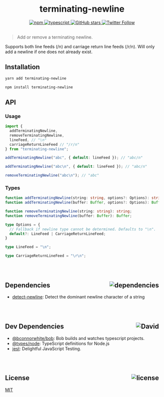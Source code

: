<div align="center">
  <h1>terminating-newline</h1>
  <a href="https://npmjs.com/package/terminating-newline">
    <img alt="npm" src="https://img.shields.io/npm/v/terminating-newline.svg">
  </a>
  <a href="https://github.com/bconnorwhite/terminating-newline">
    <img alt="typescript" src="https://img.shields.io/github/languages/top/bconnorwhite/terminating-newline.svg">
  </a>
  <a href="https://github.com/bconnorwhite/terminating-newline">
    <img alt="GitHub stars" src="https://img.shields.io/github/stars/bconnorwhite/terminating-newline?label=Stars%20Appreciated%21&style=social">
  </a>
  <a href="https://twitter.com/bconnorwhite">
    <img alt="Twitter Follow" src="https://img.shields.io/twitter/follow/bconnorwhite.svg?label=%40bconnorwhite&style=social">
  </a>
</div>

<br />

> Add or remove a terminating newline.

Supports both line feeds (/n) and carriage return line feeds (/r/n). Will only add a newline if one does not already exist.

## Installation

```bash
yarn add terminating-newline
```

```bash
npm install terminating-newline
```

## API
### Usage
```ts
import {
  addTerminatingNewline,
  removeTerminatingNewline,
  lineFeed, // "\n"
  carriageReturnLineFeed // "/r/n"
} from "terminating-newline";

addTerminatingNewline("abc", { default: lineFeed }); // "abc/n"

addTerminatingNewline("abc\n", { default: lineFeed }); // "abc/n"

removeTerminatingNewline("abc\n"); // "abc"

```
### Types
```ts
function addTerminatingNewline(string: string, options?: Options): string;
function addTerminatingNewline(buffer: Buffer, options?: Options): Buffer;

function removeTerminatingNewline(string: string): string;
function removeTerminatingNewline(buffer: Buffer): Buffer;

type Options = {
  // Fallback if newline type cannot be determined. Defaults to "\n".
  default?: LineFeed | CarriageReturnLineFeed;
}

type LineFeed = "\n";

type CarriageReturnLineFeed = "\r\n";
```

##

<br />


<h2>Dependencies<img align="right" alt="dependencies" src="https://img.shields.io/david/bconnorwhite/terminating-newline.svg"></h2>

- [detect-newline](https://npmjs.com/package/detect-newline): Detect the dominant newline character of a string

##

<br />

<h2>Dev Dependencies<img align="right" alt="David" src="https://img.shields.io/david/dev/bconnorwhite/terminating-newline.svg"></h2>

- [@bconnorwhite/bob](https://npmjs.com/package/@bconnorwhite/bob): Bob builds and watches typescript projects.
- [@types/node](https://npmjs.com/package/@types/node): TypeScript definitions for Node.js
- [jest](https://npmjs.com/package/jest): Delightful JavaScript Testing.

##

<br />

<h2>License <img align="right" alt="license" src="https://img.shields.io/npm/l/terminating-newline.svg"></h2>

[MIT](https://mit-license.org/)

##

